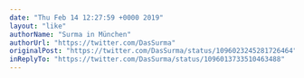 ```yaml
---
date: "Thu Feb 14 12:27:59 +0000 2019"
layout: "like"
authorName: "Surma in München"
authorUrl: "https://twitter.com/DasSurma"
originalPost: "https://twitter.com/DasSurma/status/1096023245281726464"
inReplyTo: "https://twitter.com/DasSurma/status/1096013733510463488"
---
```

